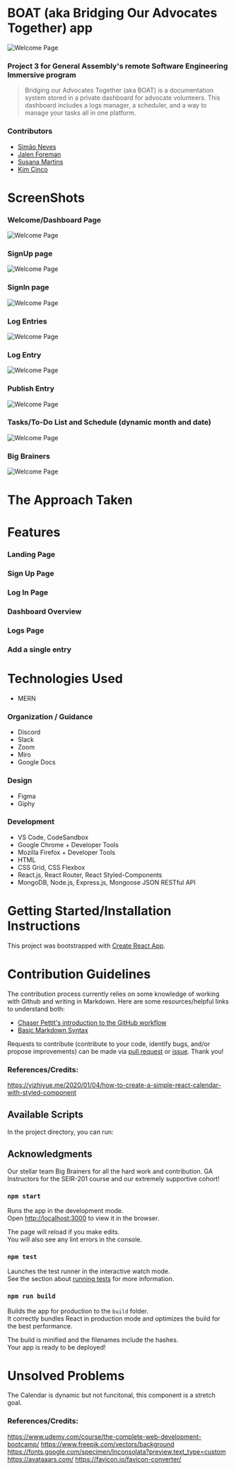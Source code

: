 # BOAT (aka Bridging Our Advocates Together) app

<img src="./images/HomePage.png" alt="Welcome Page">

### Project 3 for General Assembly's remote Software Engineering Immersive program

> Bridging our Advocates Together (aka BOAT) is a documentation system stored in a private dashboard for advocate volunteers. This dashboard includes a logs manager, a scheduler, and a way to manage your tasks all in one platform.

### Contributors

- [Simão Neves](https://github.com/Nevsimao03)
- [Jalen Foreman](https://github.com/Jalen-Foreman)
- [Susana Martins](https://github.com/5usana)
- [Kim Cinco](https://github.com/kccrtv)

# ScreenShots

### Welcome/Dashboard Page

<img src="./images/WelcomePage.png" alt="Welcome Page">

### SignUp page

<img src="./images/SignUp.png" alt="Welcome Page">

### SignIn page

<img src="./images/SignInPage.png" alt="Welcome Page">

### Log Entries

<img src="./images/LogEntries.png" alt="Welcome Page">

### Log Entry

<img src="./images/LogEntry.png" alt="Welcome Page">

### Publish Entry

<img src="./images/PublishEntry.png" alt="Welcome Page">

### Tasks/To-Do List and Schedule (dynamic month and date)

<img src="./images/Dashboard.png" alt="Welcome Page">

### Big Brainers

<img src="./images/BigBrainers.png" alt="Welcome Page">

# The Approach Taken

# Features

### Landing Page

### Sign Up Page

### Log In Page

### Dashboard Overview

### Logs Page

### Add a single entry

# Technologies Used

- MERN

### Organization / Guidance

- Discord
- Slack
- Zoom
- Miro
- Google Docs

### Design

- Figma
- Giphy

### Development

- VS Code, CodeSandbox
- Google Chrome + Developer Tools
- Mozilla Firefox + Developer Tools
- HTML
- CSS Grid, CSS Flexbox
- React.js, React Router, React Styled-Components
- MongoDB, Node.js, Express.js, Mongoose JSON RESTful API

# Getting Started/Installation Instructions

This project was bootstrapped with [Create React App](https://github.com/facebook/create-react-app).

# Contribution Guidelines

The contribution process currently relies on some knowledge of working with Github and writing in Markdown. Here are some resources/helpful links to understand both:

- [Chaser Pettit's introduction to the GitHub workflow](https://gist.github.com/Chaser324/ce0505fbed06b947d962)
- [Basic Markdown Syntax](https://www.markdownguide.org/basic-syntax/)

Requests to contribute (contribute to your code, identify bugs, and/or propose improvements) can be made via [pull request](https://github.com/big-brainers/boat-frontend/compare) or [issue](https://github.com/big-brainers/boat-frontend/issues/new/choose). Thank you!

### References/Credits:

https://yizhiyue.me/2020/01/04/how-to-create-a-simple-react-calendar-with-styled-component

## Available Scripts

In the project directory, you can run:

## Acknowledgments

Our stellar team Big Brainers for all the hard work and contribution. GA Instructors for the SEIR-201 course and our extremely supportive cohort!

### `npm start`

Runs the app in the development mode.\
Open [http://localhost:3000](http://localhost:3000) to view it in the browser.

The page will reload if you make edits.\
You will also see any lint errors in the console.

### `npm test`

Launches the test runner in the interactive watch mode.\
See the section about [running tests](https://facebook.github.io/create-react-app/docs/running-tests) for more information.

### `npm run build`

Builds the app for production to the `build` folder.\
It correctly bundles React in production mode and optimizes the build for the best performance.

The build is minified and the filenames include the hashes.\
Your app is ready to be deployed!

# Unsolved Problems

The Calendar is dynamic but not funcitonal, this component is a stretch goal.

### References/Credits:

https://www.udemy.com/course/the-complete-web-development-bootcamp/
https://www.freepik.com/vectors/background
https://fonts.google.com/specimen/Inconsolata?preview.text_type=custom
https://avataaars.com/
https://favicon.io/favicon-converter/
